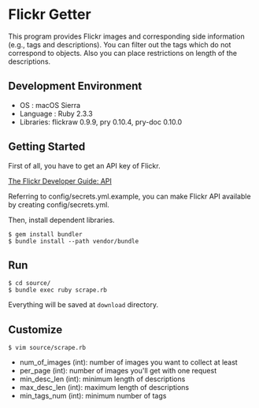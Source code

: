 # Flickr Getter

This program provides Flickr images and corresponding side information (e.g., tags and descriptions).
You can filter out the tags which do not correspond to objects.
Also you can place restrictions on length of the descriptions.

## Development Environment

* OS       : macOS Sierra
* Language : Ruby 2.3.3
* Libraries: flickraw 0.9.9, pry 0.10.4, pry-doc 0.10.0

## Getting Started

First of all, you have to get an API key of Flickr.

[The Flickr Developer Guide: API](https://www.flickr.com/services/developer/api/)

Referring to config/secrets.yml.example, you can make Flickr API available by creating config/secrets.yml.

Then, install dependent libraries.

```
$ gem install bundler
$ bundle install --path vendor/bundle
```

## Run

```
$ cd source/
$ bundle exec ruby scrape.rb
```

Everything will be saved at `download` directory.

## Customize

```
$ vim source/scrape.rb
```

* num_of_images (int): number of images you want to collect at least
* per_page (int): number of images you'll get with one request
* min_desc_len (int): minimum length of descriptions
* max_desc_len (int): maximum length of descriptions
* min_tags_num (int): minimum number of tags
